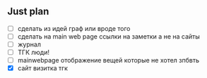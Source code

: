 ## Just plan
- [ ] сделать из идей граф или вроде того
- [ ] сделать на main web page ссылки на заметки а не на сайты
- [ ] журнал
- [ ] ТГК люди! 
- [ ] mainwebpage отображение вещей которые не хотел зпбвть
- [x] сайт визитка тгк
